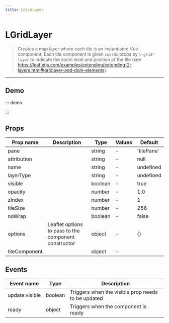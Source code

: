 ```yaml
---
title: LGridLayer
---
```


# LGridLayer

> Creates a map layer where each tile is an instantiated Vue component.
> Each tile component is given `coords` props by `l-grid-layer` to indicate
> the zoom level and position of the tile
> (see https://leafletjs.com/examples/extending/extending-2-layers.html#lgridlayer-and-dom-elements).

---

## Demo

::: demo
<template>
<l-map style="height: 350px" :zoom="zoom" :center="center">
<l-tile-layer :url="url"></l-tile-layer>
<l-grid-layer :tile-component="tileComponent"></l-grid-layer>
</l-map>
</template>

<script>
import {LMap, LTileLayer, LGridLayer} from 'vue2-leaflet';

export default {
  components: {
    LMap,
    LTileLayer,
    LGridLayer
  },
  data () {
    return {
      url: 'https://{s}.tile.openstreetmap.org/{z}/{x}/{y}.png',
      zoom: 8,
      center: [47.313220, -1.319482],
      tileComponent: {
        name: 'tile-component',
        props: {
          coords: {
            type: Object,
            required: true
          }
        },
        template: '<div>Coords: {{coords.x}}, {{coords.y}}, {{coords.z}}</div>'
      },
    };
  }
}
</script>

:::

## Props

| Prop name     | Description                                          | Type    | Values | Default    |
| ------------- | ---------------------------------------------------- | ------- | ------ | ---------- |
| pane          |                                                      | string  | -      | 'tilePane' |
| attribution   |                                                      | string  | -      | null       |
| name          |                                                      | string  | -      | undefined  |
| layerType     |                                                      | string  | -      | undefined  |
| visible       |                                                      | boolean | -      | true       |
| opacity       |                                                      | number  | -      | 1.0        |
| zIndex        |                                                      | number  | -      | 1          |
| tileSize      |                                                      | number  | -      | 256        |
| noWrap        |                                                      | boolean | -      | false      |
| options       | Leaflet options to pass to the component constructor | object  | -      | {}         |
| tileComponent |                                                      | object  | -      |            |

## Events

| Event name     | Type    | Description                                        |
| -------------- | ------- | -------------------------------------------------- |
| update:visible | boolean | Triggers when the visible prop needs to be updated |
| ready          | object  | Triggers when the component is ready               |
